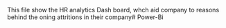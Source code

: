 This file show the HR analytics Dash board, whch aid company to reasons behind the oning attritions in their company# Power-Bi
